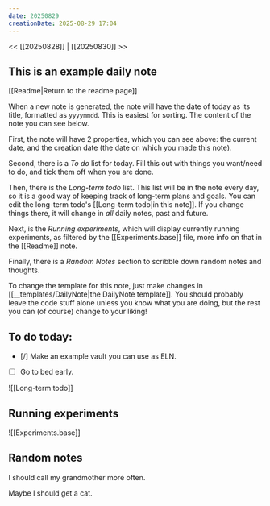 ```yaml
---
date: 20250829
creationDate: 2025-08-29 17:04
---
```


<< [[20250828]] | [[20250830]] >>

## This is an example daily note

[[Readme|Return to the readme page]]

When a new note is generated, the note will have the date of today as its title, formatted as `yyyymmdd`. This is easiest for sorting. The content of the note you can see below. 

First, the note will have 2 properties, which you can see above: the current date, and the creation date (the date on which you made this note).

Second, there is a *To do* list for today. Fill this out with things you want/need to do, and tick them off when you are done.

Then, there is the *Long-term todo* list. This list will be in the note every day, so it is a good way of keeping track of long-term plans and goals. You can edit the long-term todo's [[Long-term todo|in this note]]. If you change things there, it will change in *all* daily notes, past and future.

Next, is the *Running experiments*, which will display currently running experiments, as filtered by the [[Experiments.base]] file, more info on that in the [[Readme]] note.

Finally, there is a *Random Notes* section to scribble down random notes and thoughts.

To change the template for this note, just make changes in [[__templates/DailyNote|the DailyNote template]]. You should probably leave the code stuff alone unless you know what you are doing, but the rest you can (of course) change to your liking!
## To do today:

- [/] Make an example vault you can use as ELN.
- [ ] Go to bed early.

![[Long-term todo]]

## Running experiments

![[Experiments.base]]
## Random notes

I should call my grandmother more often.

Maybe I should get a cat.

